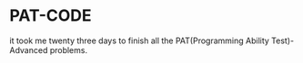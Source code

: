 # PAT-CODE
it took me twenty three days to finish all the PAT(Programming Ability Test)-Advanced problems.
